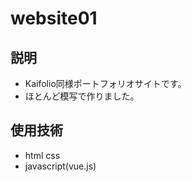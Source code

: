 # website01
## 説明
- Kaifolio同様ポートフォリオサイトです。
- ほとんど模写で作りました。
## 使用技術
- html css
- javascript(vue.js)
